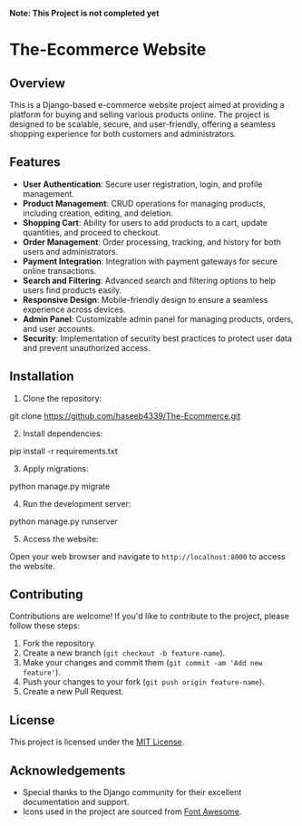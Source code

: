 **Note: This Project is not completed yet**
# The-Ecommerce Website

## Overview

This is a Django-based e-commerce website project aimed at providing a platform for buying and selling various products online. The project is designed to be scalable, secure, and user-friendly, offering a seamless shopping experience for both customers and administrators.

## Features

- **User Authentication**: Secure user registration, login, and profile management.
- **Product Management**: CRUD operations for managing products, including creation, editing, and deletion.
- **Shopping Cart**: Ability for users to add products to a cart, update quantities, and proceed to checkout.
- **Order Management**: Order processing, tracking, and history for both users and administrators.
- **Payment Integration**: Integration with payment gateways for secure online transactions.
- **Search and Filtering**: Advanced search and filtering options to help users find products easily.
- **Responsive Design**: Mobile-friendly design to ensure a seamless experience across devices.
- **Admin Panel**: Customizable admin panel for managing products, orders, and user accounts.
- **Security**: Implementation of security best practices to protect user data and prevent unauthorized access.

## Installation

1. Clone the repository:

git clone https://github.com/haseeb4339/The-Ecommerce.git

2. Install dependencies:

pip install -r requirements.txt

3. Apply migrations:

python manage.py migrate

4. Run the development server:

python manage.py runserver

5. Access the website:

Open your web browser and navigate to `http://localhost:8000` to access the website.

## Contributing

Contributions are welcome! If you'd like to contribute to the project, please follow these steps:

1. Fork the repository.
2. Create a new branch (`git checkout -b feature-name`).
3. Make your changes and commit them (`git commit -am 'Add new feature'`).
4. Push your changes to your fork (`git push origin feature-name`).
5. Create a new Pull Request.

## License

This project is licensed under the [MIT License](LICENSE.md).

## Acknowledgements

- Special thanks to the Django community for their excellent documentation and support.
- Icons used in the project are sourced from [Font Awesome](https://fontawesome.com/).
